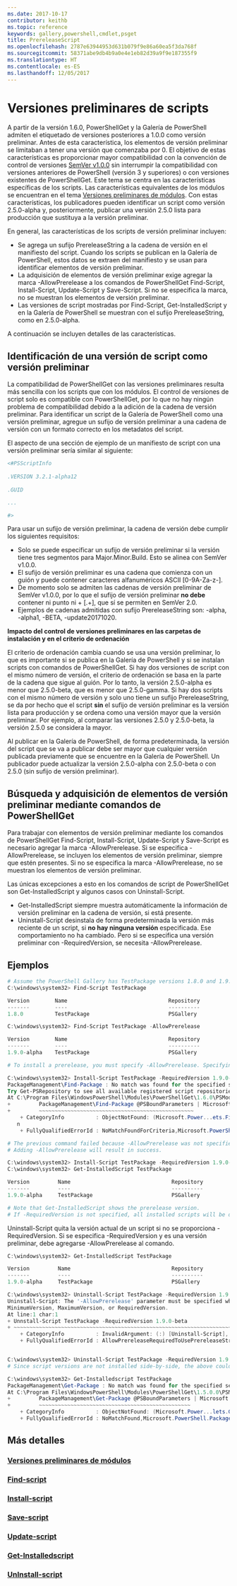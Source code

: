```yaml
---
ms.date: 2017-10-17
contributor: keithb
ms.topic: reference
keywords: gallery,powershell,cmdlet,psget
title: PrereleaseScript
ms.openlocfilehash: 2787e63944953d631b079f9e86a60ea5f3da768f
ms.sourcegitcommit: 58371abe9db4b9a0e4e1eb82d39a9f9e187355f9
ms.translationtype: HT
ms.contentlocale: es-ES
ms.lasthandoff: 12/05/2017
---
```

# <a name="prerelease-versions-of-scripts"></a>Versiones preliminares de scripts

A partir de la versión 1.6.0, PowerShellGet y la Galería de PowerShell admiten el etiquetado de versiones posteriores a 1.0.0 como versión preliminar. Antes de esta característica, los elementos de versión preliminar se limitaban a tener una versión que comenzaba por 0. El objetivo de estas características es proporcionar mayor compatibilidad con la convención de control de versiones [SemVer v1.0.0](http://semver.org/spec/v1.0.0.html) sin interrumpir la compatibilidad con versiones anteriores de PowerShell (versión 3 y superiores) o con versiones existentes de PowerShellGet. Este tema se centra en las características específicas de los scripts. Las características equivalentes de los módulos se encuentran en el tema [Versiones preliminares de módulos](../module/PrereleaseModule.md). Con estas características, los publicadores pueden identificar un script como versión 2.5.0-alpha y, posteriormente, publicar una versión 2.5.0 lista para producción que sustituya a la versión preliminar. 

En general, las características de los scripts de versión preliminar incluyen:

* Se agrega un sufijo PrereleaseString a la cadena de versión en el manifiesto del script. Cuando los scripts se publican en la Galería de PowerShell, estos datos se extraen del manifiesto y se usan para identificar elementos de versión preliminar.
* La adquisición de elementos de versión preliminar exige agregar la marca -AllowPrerelease a los comandos de PowerShellGet Find-Script, Install-Script, Update-Script y Save-Script. Si no se especifica la marca, no se muestran los elementos de versión preliminar. 
* Las versiones de script mostradas por Find-Script, Get-InstalledScript y en la Galería de PowerShell se muestran con el sufijo PrereleaseString, como en 2.5.0-alpha. 

A continuación se incluyen detalles de las características. 


## <a name="identifying-a-script-version-as-a-prerelease"></a>Identificación de una versión de script como versión preliminar 

La compatibilidad de PowerShellGet con las versiones preliminares resulta más sencilla con los scripts que con los módulos. El control de versiones de script solo es compatible con PowerShellGet, por lo que no hay ningún problema de compatibilidad debido a la adición de la cadena de versión preliminar. Para identificar un script de la Galería de PowerShell como una versión preliminar, agregue un sufijo de versión preliminar a una cadena de versión con un formato correcto en los metadatos del script. 

El aspecto de una sección de ejemplo de un manifiesto de script con una versión preliminar sería similar al siguiente:
```powershell
<#PSScriptInfo
            
.VERSION 3.2.1-alpha12
            
.GUID 

...

#>

```

Para usar un sufijo de versión preliminar, la cadena de versión debe cumplir los siguientes requisitos: 

* Solo se puede especificar un sufijo de versión preliminar si la versión tiene tres segmentos para Major.Minor.Build. Esto se alinea con SemVer v1.0.0.
* El sufijo de versión preliminar es una cadena que comienza con un guión y puede contener caracteres alfanuméricos ASCII [0-9A-Za-z-].
* De momento solo se admiten las cadenas de versión preliminar de SemVer v1.0.0, por lo que el sufijo de versión preliminar __no debe__ contener ni punto ni + [.+], que sí se permiten en SemVer 2.0. 
* Ejemplos de cadenas admitidas con sufijo PrereleaseString son: -alpha, -alpha1, -BETA, -update20171020.

__Impacto del control de versiones preliminares en las carpetas de instalación y en el criterio de ordenación__

El criterio de ordenación cambia cuando se usa una versión preliminar, lo que es importante si se publica en la Galería de PowerShell y si se instalan scripts con comandos de PowerShellGet. Si hay dos versiones de script con el mismo número de versión, el criterio de ordenación se basa en la parte de la cadena que sigue al guión. Por lo tanto, la versión 2.5.0-alpha es menor que 2.5.0-beta, que es menor que 2.5.0-gamma. Si hay dos scripts con el mismo número de versión y solo uno tiene un sufijo PrereleaseString, se da por hecho que el script __sin__ el sufijo de versión preliminar es la versión lista para producción y se ordena como una versión mayor que la versión preliminar. Por ejemplo, al comparar las versiones 2.5.0 y 2.5.0-beta, la versión 2.5.0 se considera la mayor. 

Al publicar en la Galería de PowerShell, de forma predeterminada, la versión del script que se va a publicar debe ser mayor que cualquier versión publicada previamente que se encuentre en la Galería de PowerShell. Un publicador puede actualizar la versión 2.5.0-alpha con 2.5.0-beta o con 2.5.0 (sin sufijo de versión preliminar).

## <a name="finding-and-acquiring-prerelease-items-using-powershellget-commands"></a>Búsqueda y adquisición de elementos de versión preliminar mediante comandos de PowerShellGet

Para trabajar con elementos de versión preliminar mediante los comandos de PowerShellGet Find-Script, Install-Script, Update-Script y Save-Script es necesario agregar la marca -AllowPrerelease. Si se especifica -AllowPrerelease, se incluyen los elementos de versión preliminar, siempre que estén presentes.
Si no se especifica la marca -AllowPrerelease, no se muestran los elementos de versión preliminar. 

Las únicas excepciones a esto en los comandos de script de PowerShellGet son Get-InstalledScript y algunos casos con Uninstall-Script. 

* Get-InstalledScript siempre muestra automáticamente la información de versión preliminar en la cadena de versión, si está presente. 
* Uninstall-Script desinstala de forma predeterminada la versión más reciente de un script, si __no hay ninguna versión__ especificada. Ese comportamiento no ha cambiado. Pero si se especifica una versión preliminar con -RequiredVersion, se necesita -AllowPrerelease. 

## <a name="examples"></a>Ejemplos
```powershell
# Assume the PowerShell Gallery has TestPackage versions 1.8.0 and 1.9.0-alpha. If -AllowPrerelease is not specified, only version 1.8.0 will be returned.
C:\windows\system32> Find-Script TestPackage 

Version        Name                                Repository           Description
-------        ----                                ----------           -----------
1.8.0          TestPackage                         PSGallery            Package used to validate changes to the PowerShe...

C:\windows\system32> Find-Script TestPackage -AllowPrerelease

Version        Name                                Repository           Description
-------        ----                                ----------           -----------
1.9.0-alpha    TestPackage                         PSGallery            Package used to validate changes to PowerShe...

# To install a prerelease, you must specify -AllowPrerelease. Specifying a prerelease version string is not sufficient. 

C:\windows\system32> Install-Script TestPackage -RequiredVersion 1.9.0-alpha
PackageManagement\Find-Package : No match was found for the specified search criteria and script name 'TestPackage'.
Try Get-PSRepository to see all available registered script repositories.
At C:\Program Files\WindowsPowerShell\Modules\PowerShellGet\1.6.0\PSModule.psm1:1455 char:3
+         PackageManagement\Find-Package @PSBoundParameters | Microsoft ...
+         ~~~~~~~~~~~~~~~~~~~~~~~~~~~~~~~~~~~~~~~~~~~~~~~~~
    + CategoryInfo          : ObjectNotFound: (Microsoft.Power...ets.FindPackage:FindPackage) [Find-Package], Exceptio
   n
    + FullyQualifiedErrorId : NoMatchFoundForCriteria,Microsoft.PowerShell.PackageManagement.Cmdlets.FindPackage

# The previous command failed because -AllowPrerelease was not specified.
# Adding -AllowPrerelease will result in success.

C:\windows\system32> Install-Script TestPackage -RequiredVersion 1.9.0-alpha -AllowPrerelease
C:\windows\system32> Get-InstalledScript TestPackage

Version         Name                                Repository           Description
-------         ----                                ----------           -----------
1.9.0-alpha     TestPackage                         PSGallery            Package used to validate changes to PowerShe...

# Note that Get-InstalledScript shows the prerelease version. 
# If -RequiredVersion is not specified, all installed scripts will be displayed by Get-InstalledScript
```

Uninstall-Script quita la versión actual de un script si no se proporciona -RequiredVersion. Si se especifica -RequiredVersion y es una versión preliminar, debe agregarse -AllowPrerelease al comando. 

``` powershell
C:\windows\system32> Get-InstalledScript TestPackage

Version         Name                                Repository           Description
-------         ----                                ----------           -----------
1.9.0-alpha     TestPackage                         PSGallery            Package used to validate changes to PowerShe...

C:\windows\system32> Uninstall-Script TestPackage -RequiredVersion 1.9.0-alpha
Uninstall-Script: The '-AllowPrerelease' parameter must be specified when using the Prerelease string in
MinimumVersion, MaximumVersion, or RequiredVersion.
At line:1 char:1
+ Unnstall-Script TestPackage -RequiredVersion 1.9.0-beta
+ ~~~~~~~~~~~~~~~~~~~~~~~~~~~~~~~~~~~~~~~~~~~~~~~~~~~~~~~~~~~~~~~~~~~~~
    + CategoryInfo          : InvalidArgument: (:) [Uninstall-Script], ArgumentException
    + FullyQualifiedErrorId : AllowPrereleaseRequiredToUsePrereleaseStringInVersion,Uninnstall-script


C:\windows\system32> Uninstall-Script TestPackage -RequiredVersion 1.9.0-alpha -AllowPrerelease
# Since script versions are not installed side-by-side, the above could be simply "Uninstall-Script TestPackage"

C:\windows\system32> Get-Installedscript TestPackage
PackageManagement\Get-Package : No match was found for the specified search criteria and script names 'testpackage'.
At C:\Program Files\WindowsPowerShell\Modules\PowerShellGet\1.5.0.0\PSModule.psm1:4088 char:9
+         PackageManagement\Get-Package @PSBoundParameters | Microsoft. ...
+         ~~~~~~~~~~~~~~~~~~~~~~~~~~~~~~~~~~~~~~~~~~~~~~~~
    + CategoryInfo          : ObjectNotFound: (Microsoft.Power...lets.GetPackage:GetPackage) [Get-Package], Exception
    + FullyQualifiedErrorId : NoMatchFound,Microsoft.PowerShell.PackageManagement.Cmdlets.GetPackage


```



## <a name="more-details"></a>Más detalles
### <a name="prerelease-module-versionsmoduleprereleasemodulemd"></a>[Versiones preliminares de módulos](../module/PrereleaseModule.md)
### <a name="find-scriptpsgetfind-scriptmd"></a>[Find-script](./psget_find-script.md)
### <a name="install-scriptpsgetinstall-scriptmd"></a>[Install-script](./psget_install-script.md)
### <a name="save-scriptpsgetsave-scriptmd"></a>[Save-script](./psget_save-script.md)
### <a name="update-scriptpsgetupdate-scriptmd"></a>[Update-script](./psget_update-script.md)
### <a name="get-installedscriptpsgetget-installedscriptmd"></a>[Get-Installedscript](./psget_get-installedscript.md)
### <a name="uninstall-scriptpsgetuninstall-scriptmd"></a>[UnInstall-script](./psget_uninstall-script.md)
